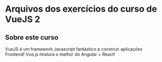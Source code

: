 # Arquivos dos exercícios do curso de VueJS 2

## Sobre este curso

VueJS é um framework Javascript fantástico p construir aplicações Frontend! Vue.js mistura o melhor do Angular + React!